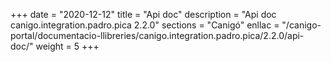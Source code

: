 +++
date        = "2020-12-12"
title       = "Api doc"
description = "Api doc canigo.integration.padro.pica 2.2.0"
sections    = "Canigó"
enllac		= "/canigo-portal/documentacio-llibreries/canigo.integration.padro.pica/2.2.0/api-doc/"
weight		= 5
+++
